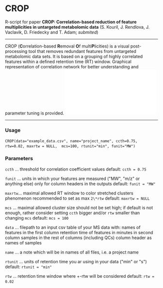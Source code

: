 # CROP
R-script for paper **CROP: Correlation-based reduction of feature multiplicities in untargeted metabolomic data** (S. Kouril, J. Rendlova, J. Vaclavik, D. Friedecky and T. Adam; *submited*)
***

CROP (**C**orrelation-based **R**emoval **O**f multi**P**licities) is a visual post-processing tool that removes redundant features from untargeted metabolomic data sets. It is based on a grouping of highly correlated features within a defined retention time (RT) window. Graphical representation of correlation network for better understanding and parameter tuning is provided.
![CROPped example data - correlation network](example_data_CROPped_ccth_0.75_rtw+-0.02_correlation_network.pdf)
***

### Usage
```CROP(data="example_data.csv", name="project_name", ccth=0.75, rtw=0.02, maxrtw = NULL,  mcs=100, rtunit="min", funit="MW")```

### Parameters
`ccth` ... threshold for correlation coefficient values 
            default: `ccth = 0.75`

`funit` ... units in which your features are measured ("MW", "m/z" or anything else)
            only for column headers in the outputs
            default: `funit = "MW"`

`maxrtw`... maximal allowed RT window to color stretched clusters phenomenon
            recommended to set as max `2\*rtw`
            default: `maxrtw = NULL`

`mcs` ... maximal allowed cluster size
            should not be set high; if default is not enough, rather consider setting `ccth` bigger and/or `rtw` smaller than changing `mcs`
            default: `mcs = 100`

`data` ... filepath to an input csv table of your MS data with:
            names of features in the first column
            retention time of features in minutes in second column
            samples in the rest of columns (including QCs)
            column header as names of samples

`name` ... a note which will be in names of all files, i.e. a project name

`rtunit` ... units of retention time you ar using in your data ("min" or "s")
            default: `rtunit = "min"`

`rtw` ... retention time window where +-rtw will be considered
            default: `rtw = 0.02`
